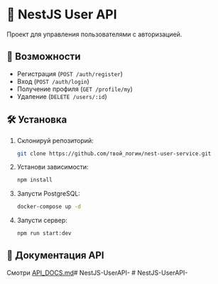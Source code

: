 # 🚀 NestJS User API

Проект для управления пользователями с авторизацией.

## 📌 Возможности
- Регистрация (`POST /auth/register`)
- Вход (`POST /auth/login`)
- Получение профиля (`GET /profile/my`)
- Удаление (`DELETE /users/:id`)

## 🛠 Установка
1. Склонируй репозиторий:
   ```bash
   git clone https://github.com/твой_логин/nest-user-service.git
   ```
2. Установи зависимости:
   ```bash
   npm install
   ```
3. Запусти PostgreSQL:
   ```bash
   docker-compose up -d
   ```
4. Запусти сервер:
   ```bash
   npm run start:dev
   ```

## 📄 Документация API
Смотри [API_DOCS.md](API_DOCS.md)#   N e s t J S - U s e r A P I -  
 #   N e s t J S - U s e r A P I -  
 